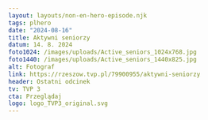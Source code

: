 ```yaml
---
layout: layouts/non-en-hero-episode.njk
tags: plhero
date: "2024-08-16"
title: Aktywni seniorzy
datum: 14. 8. 2024
foto1024: /images/uploads/Active_seniors_1024x768.jpg
foto1440: /images/uploads/Active_seniors_1440x825.jpg
alt: Fotograf
link: https://rzeszow.tvp.pl/79900955/aktywni-seniorzy
header: Ostatni odcinek
tv: TVP 3
cta: Przeglądaj
logo: logo_TVP3_original.svg
---
```

